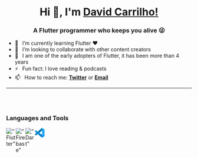 <h1 align="center"> Hi 👋, I'm <a href="https://www.youtube.com/channel/UC0FD2apauvegCcsvqIBceLA?sub_confirmation=1">David Carrilho!</a></h1>
<h3 align="center">A Flutter programmer who keeps you alive 😜</h3>

<!-- [![Youtube](https://img.shields.io/static/v1?label=DavidCarrilho&message=Subscribe&logo=YouTube&color=FF0000&style=for-the-badge)][youtube]
[![Twitter Follow](https://img.shields.io/twitter/follow/DavidCarrilho?color=1DA1F2&label=Followers&logo=twitter&style=for-the-badge)][twitter]
[![GitHub followers](https://img.shields.io/github/followers/DavidCarrilho?logo=GitHub&style=for-the-badge)][github]
[![Linkedin: DavidCarrilho](https://img.shields.io/badge/-CONNECT-blue?style=for-the-badge&logo=Linkedin&link=https://www.linkedin.com/in/DavidCarrilho/)][linkedin] -->

<!-- - 🔭 &ensp;I’m currently working on [**Youtube**][youtube]! -->
- 🌱 &ensp;I’m currently learning Flutter ❤️
- 👯 &ensp;I’m looking to collaborate with other content creators
- 🗿 &ensp;I am one of the early adopters of Flutter, it has been more than 4 years
- ⚡ &ensp;Fun fact: I love reading & podcasts
- 📫 &ensp;How to reach me: [**Twitter**][twitter] or [**Email**][email]

---

<!-- ### Connect With Me -->

<!-- [<img align="left" alt="David Carrilho | Website" width="28px" src="https://firebasestorage.googleapis.com/v0/b/web-daviddarrilho.appspot.com/o/other%2Fsocial%2Fwebsite.png?alt=media" />][website]
[<img align="left" alt="David Carrilho | YouTube" width="28px" src="https://firebasestorage.googleapis.com/v0/b/web-daviddarrilho.appspot.com/o/other%2Fsocial%2Fyoutube.png?alt=media" />][youtube]
[<img align="left" alt="David Carrilho | Twitter" width="28px" src="https://firebasestorage.googleapis.com/v0/b/web-daviddarrilho.appspot.com/o/other%2Fsocial%2Ftwitter.png?alt=media" />][twitter]
[<img align="left" alt="David Carrilho | LinkedIn" width="28px" src="https://firebasestorage.googleapis.com/v0/b/web-daviddarrilho.appspot.com/o/other%2Fsocial%2Flinkedin.png?alt=media" />][linkedin] -->

<!--[<img align="left" alt="David Carrilho | Instagram" width="28px" src="https://firebasestorage.googleapis.com/v0/b/web-daviddarrilho.appspot.com/o/other%2Fsocial%2Finstagram.png?alt=media" />][instagram]
[<img align="left" alt="David Carrilho | Facebook" width="28px" src="https://firebasestorage.googleapis.com/v0/b/web-daviddarrilho.appspot.com/o/other%2Fsocial%2Ffacebook.png?alt=media" />][facebook]
[<img align="left" alt="David Carrilho | Medium" width="28px" src="https://firebasestorage.googleapis.com/v0/b/web-daviddarrilho.appspot.com/o/other%2Fsocial%2Fmedium.png?alt=media" />][medium] -->


<br />
<br />

### Languages and Tools
[<img align="left" alt=“Flutter” width="26px" src="https://www.vectorlogo.zone/logos/flutterio/flutterio-icon.svg" />][github]
[<img align="left" alt=“Firebase” width="26px" src="https://www.vectorlogo.zone/logos/firebase/firebase-icon.svg" />][github]
[<img align="left" alt=“Dart” width="26px" src="https://www.vectorlogo.zone/logos/dartlang/dartlang-icon.svg" />][github]
[<img align="left" alt=“Github” width="26px" src="https://raw.githubusercontent.com/github/explore/80688e429a7d4ef2fca1e82350fe8e3517d3494d/topics/visual-studio-code/visual-studio-code.png" />][github]

<!--  -->

<br />
<br />

<!-- --- -->

<!-- ### 📺 &ensp;Latest YouTube Videos -->

<!-- YOUTUBE:START -->
<!-- - [Flutter Preview - Preserve Scroll Position In ListView [2021] Page Storage Key #Shorts](https://www.youtube.com/watch?v=dSDIs8jPL3Q)
- [Flutter Tutorial - Preserve Scroll Position In ListView [2021] Page Storage Key](https://www.youtube.com/watch?v=1nxegLe15os)
- [Flutter Preview - How to Add a Favicon [2021] Flutter Web App Icon  #Shorts](https://www.youtube.com/watch?v=Iq_gtqpmJJ8)
- [Flutter Tutorial - How to Add a Favicon [2021] Flutter Web App Icon](https://www.youtube.com/watch?v=Rf5bcE18emM)
- [Flutter Preview - How to Fix Bottom Overflowed When Keyboard Shows [2021] #Shorts](https://www.youtube.com/watch?v=wmUT4A_6xj0) -->
<!-- YOUTUBE:END -->

<!-- ➡️ &ensp;[More Videos...](https://youtube.com/DavidCarrilho/videos) -->

<!-- --- -->

<!-- ### 📚 &ensp;Latest Medium Articles

<!-- BLOG-POST-LIST:START -->
<!-- - [Chip widget: Material Design with Flutter](https://medium.com/flutter-community/chip-widget-material-design-with-flutter-4a834553c9ab?source=rss-1d0dd7b62afc------2) -->
<!-- BLOG-POST-LIST:END -->

<!-- ➡️ &ensp;[More Articles...](https://medium.com/@DavidCarrilho) -->

<!--  -->

<!-- [website]: https://daviddarrilho.com -->
[twitter]: https://twitter.com/intent/follow?original_referer=https%3A%2F%2Fgithub.com%2FJohannesMilke&screen_name=luandavid77
<!-- [youtube]: https://www.youtube.com/channel/UC0FD2apauvegCcsvqIBceLA?sub_confirmation=1 -->
[linkedin]: https://www.linkedin.com/in/luan-david-carrilho-765981a8/
[github]: https://github.com/DavidCarrilho
<!-- [instagram]: https://www.instagram.com/daviddarrilho -->
<!-- [facebook]: https://www.facebook.com/real.DavidCarrilho -->
<!-- [medium]: https://medium.com/@DavidCarrilho -->
[email]: mailto:luan.david.oliver@gmail.com
